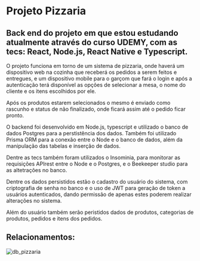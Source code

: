 # Projeto Pizzaria

## Back end do projeto em que estou estudando atualmente através do curso UDEMY, com as tecs: React, Node.js, React Native e Typescript.

O projeto funciona em torno de um sistema de pizzaria, onde haverá um dispositivo web na cozinha que receberá os pedidos a serem feitos e entregues, e um dispositivo mobile para o garçom que fará o login e após a autenticação terá disponível as opções de selecionar a mesa, o nome do cliente e os itens escolhidos por ele. 

Após os produtos estarem selecionados o mesmo é enviado como rascunho e status de não finalizado, onde ficará assim até o pedido ficar pronto.

O backend foi desenvolvido em Node.js, typescript e utilizado o banco de dados Postgres para a perstistência dos dados. Também foi utilizado Prisma ORM para a conexão entre o Node e o banco de dados, além da manipulação das tabelas e inserção de dados.

Dentre as tecs também foram utilizados o Insominia, para monitorar as requisições APIrest entre o Node e o Postgres, e o Beekeeper studio para as altetrações no banco. 

Dentre os dados persistidos estão o cadastro do usuário do sistema, com criptografia de senha no banco e o uso de JWT para geração de token a usuários autenticados, dando permissão de apenas estes poderem realizar alterações no sistema.

Além do usuário também serão peristidos dados de produtos, categorias de produtos, pedidos e itens dos pedidos.

## Relacionamentos:

![db_pizzaria](https://user-images.githubusercontent.com/61561169/179373868-2f13ef18-be4f-47b5-8600-b2e4d448462f.png)

